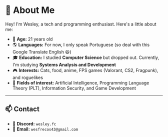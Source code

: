 # 👋 About Me  

Hey! I'm Wesley, a tech and programming enthusiast. Here's a little about me:  

- 🎂 **Age:** 21 years old  
- 🌎 **Languages:** For now, I only speak Portuguese (so deal with this Google Translate English 😆)  
- 🎓 **Education:** I studied **Computer Science** but dropped out. Currently, I'm studying **Systems Analysis and Development**  
- 🎮 **Interests:** Cats, food, anime, FPS games (Valorant, CS2, Fragpunk), and roguelikes  
- 🚀 **Fields of interest:** Artificial Intelligence, Programming Language Theory (PLT), Information Security, and Game Development  

---

## 📫 Contact  

- 🎤 **Discord:** `wesley.fc`  
- 📧 **Email:** `wesfrecos43@gmail.com`  

